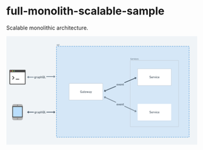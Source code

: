 # full-monolith-scalable-sample

Scalable monolithic architecture.

![plot](./docs/fullmonolith-example.png)
